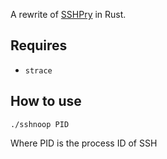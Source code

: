 A rewrite of [SSHPry](https://github.com/nopernik/SSHPry) in Rust.

## Requires

- `strace`

## How to use

`./sshnoop PID` 

Where PID is the process ID of SSH
